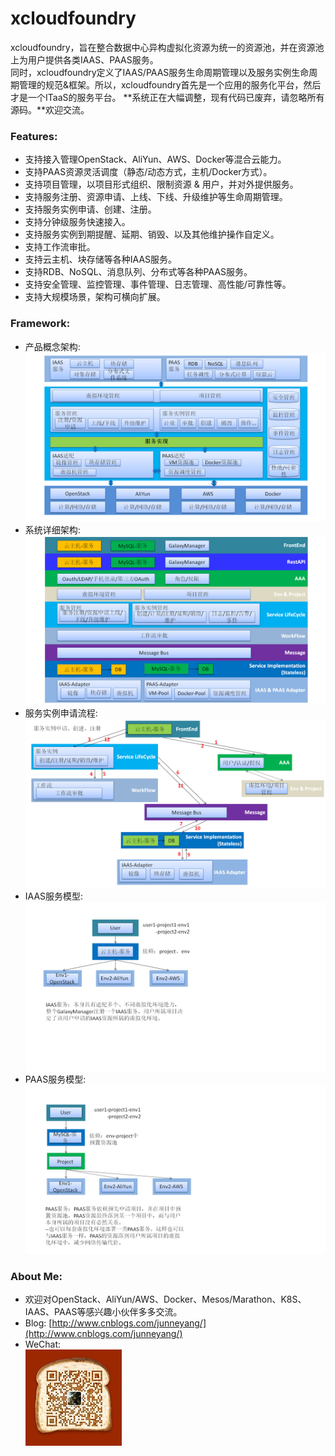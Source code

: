 # xcloudfoundry
xcloudfoundry，旨在整合数据中心异构虚拟化资源为统一的资源池，并在资源池上为用户提供各类IAAS、PAAS服务。    
同时，xcloudfoundry定义了IAAS/PAAS服务生命周期管理以及服务实例生命周期管理的规范&框架。所以，xcloudfoundry首先是一个应用的服务化平台，然后才是一个ITaaS的服务平台。
**系统正在大幅调整，现有代码已废弃，请忽略所有源码。**欢迎交流。    

### Features:    
* 支持接入管理OpenStack、AliYun、AWS、Docker等混合云能力。
* 支持PAAS资源灵活调度（静态/动态方式，主机/Docker方式）。
* 支持项目管理，以项目形式组织、限制资源 & 用户，并对外提供服务。
* 支持服务注册、资源申请、上线、下线、升级维护等生命周期管理。
* 支持服务实例申请、创建、注册。
* 支持分钟级服务快速接入。
* 支持服务实例到期提醒、延期、销毁、以及其他维护操作自定义。
* 支持工作流审批。
* 支持云主机、块存储等各种IAAS服务。
* 支持RDB、NoSQL、消息队列、分布式等各种PAAS服务。
* 支持安全管理、监控管理、事件管理、日志管理、高性能/可靠性等。
* 支持大规模场景，架构可横向扩展。

### Framework:    
* 产品概念架构:        
![image](screenshot/1.PNG)
* 系统详细架构:    
![image](screenshot/2.PNG)
* 服务实例申请流程:
![image](screenshot/3.PNG)
* IAAS服务模型:
![image](screenshot/4.PNG)
* PAAS服务模型:
![image](screenshot/5.PNG)

### About Me:
* 欢迎对OpenStack、AliYun/AWS、Docker、Mesos/Marathon、K8S、IAAS、PAAS等感兴趣小伙伴多多交流。  
* Blog: [http://www.cnblogs.com/junneyang/](http://www.cnblogs.com/junneyang/)    
* WeChat:     
![image](screenshot/wechat.png)

